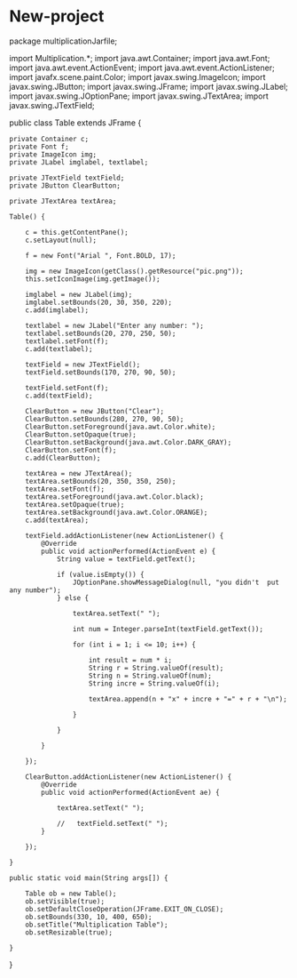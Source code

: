 # New-project
package multiplicationJarfile;

import Multiplication.*;
import java.awt.Container;
import java.awt.Font;
import java.awt.event.ActionEvent;
import java.awt.event.ActionListener;
import javafx.scene.paint.Color;
import javax.swing.ImageIcon;
import javax.swing.JButton;
import javax.swing.JFrame;
import javax.swing.JLabel;
import javax.swing.JOptionPane;
import javax.swing.JTextArea;
import javax.swing.JTextField;

public class Table extends JFrame {

    private Container c;
    private Font f;
    private ImageIcon img;
    private JLabel imglabel, textlabel;

    private JTextField textField;
    private JButton ClearButton;

    private JTextArea textArea;

    Table() {

        c = this.getContentPane();
        c.setLayout(null);

        f = new Font("Arial ", Font.BOLD, 17);

        img = new ImageIcon(getClass().getResource("pic.png"));
        this.setIconImage(img.getImage());

        imglabel = new JLabel(img);
        imglabel.setBounds(20, 30, 350, 220);
        c.add(imglabel);

        textlabel = new JLabel("Enter any number: ");
        textlabel.setBounds(20, 270, 250, 50);
        textlabel.setFont(f);
        c.add(textlabel);

        textField = new JTextField();
        textField.setBounds(170, 270, 90, 50);

        textField.setFont(f);
        c.add(textField);

        ClearButton = new JButton("Clear");
        ClearButton.setBounds(280, 270, 90, 50);
        ClearButton.setForeground(java.awt.Color.white);
        ClearButton.setOpaque(true);
        ClearButton.setBackground(java.awt.Color.DARK_GRAY);
        ClearButton.setFont(f);
        c.add(ClearButton);

        textArea = new JTextArea();
        textArea.setBounds(20, 350, 350, 250);
        textArea.setFont(f);
        textArea.setForeground(java.awt.Color.black);
        textArea.setOpaque(true);
        textArea.setBackground(java.awt.Color.ORANGE);
        c.add(textArea);

        textField.addActionListener(new ActionListener() {
            @Override
            public void actionPerformed(ActionEvent e) {
                String value = textField.getText();

                if (value.isEmpty()) {
                    JOptionPane.showMessageDialog(null, "you didn't  put any number");
                } else {

                    textArea.setText(" ");

                    int num = Integer.parseInt(textField.getText());

                    for (int i = 1; i <= 10; i++) {

                        int result = num * i;
                        String r = String.valueOf(result);
                        String n = String.valueOf(num);
                        String incre = String.valueOf(i);

                        textArea.append(n + "x" + incre + "=" + r + "\n");

                    }

                }

            }

        });

        ClearButton.addActionListener(new ActionListener() {
            @Override
            public void actionPerformed(ActionEvent ae) {

                textArea.setText(" ");

                //   textField.setText(" ");
            }

        });

    }

    public static void main(String args[]) {

        Table ob = new Table();
        ob.setVisible(true);
        ob.setDefaultCloseOperation(JFrame.EXIT_ON_CLOSE);
        ob.setBounds(330, 10, 400, 650);
        ob.setTitle("Multiplication Table");
        ob.setResizable(true);

    }
}
